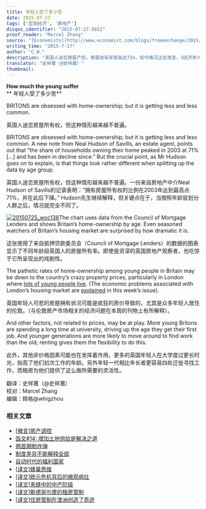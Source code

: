 ```yaml
---
title: 年轻人受了多少苦
date: 2015-07-27
tags: ['宏观经济', '房地产']
disqus_identifier: "2015-07-27-5652"
proof_reader: "Marcel Zhang"
source: "[Economists](http://www.economist.com/blogs/freeexchange/2015/07/housing-britain)"
writing_time: "2015-7-17"
author: "C.W."
description: "英国人迷恋房屋产权，房屋自有率曾高达71%，如今情况正在改变，《经济学人》的分析显示，变化主要表现为代际差异，这或许反映了人口向中心都市汇聚的趋势仍在延续，或者迁居更频繁了，无论如何，新生代的生活方式和人们对英国中产阶级传统印象已十分不同。"
translator: "史祥莆（@史祥莆）"
thumbnail:
---
```


**How much the young suffer**  
** 年轻人受了多少苦**

BRITONS are obsessed with home-ownership; but it is getting less and less common.

英国人迷恋房屋所有权，但这种情形越来越不普遍。

BRITONS are obsessed with home-ownership; but it is getting less and less common. A new note from Neal Hudson of Savills, an estate agent, points out that “the share of households owning their home peaked in 2003 at 71% […] and has been in decline since.” But the crucial point, as Mr Hudson goes on to explain, is that things look rather different when splitting up the data by age group.

英国人迷恋房屋所有权，但这种情形越来越不普遍。一份来自房地产中介Neal Hudson of Savills的记录表明：“拥有房屋所有权的比例在2003年达到最高点71%，并在此后下降。” Hudson先生继续解释，但关键点在于，当按照年龄层划分人群之后，情况就完全不同了。

[![20150725_woc138](https://headsalon.org/wordpress/wp-content/uploads/2015/07/20150725_woc138-291x300.png)](https://headsalon.org/wordpress/wp-content/uploads/2015/07/20150725_woc138.png)The chart uses data from the Council of Mortgage Lenders and shows Britain’s home-ownership by age. Even seasoned watchers of Britain’s housing market are surprised by how dramatic it is.

这张使用了来自抵押贷款委员会（Council of Mortgage Lenders）的数据的图表显示了不同年龄段英国人的房屋所有率。即使是资深的英国房地产观察者，也吃惊于它所呈现出的戏剧性。

The pathetic rates of home-ownership among young people in Britain may be down to the country’s crazy property prices, particularly in London where [lots of young people live](http://www.londonspovertyprofile.org.uk/indicators/topics/londons-geography-population/londons-population-by-age/). (The economic problems associated with London’s housing market are [explained](http://www.economist.com/lonpop15) in this week’s issue).

英国年轻人可悲的房屋拥有状况可能是疯狂的房价导致的，尤其是众多年轻人居住的伦敦。（与伦敦房产市场相关的经济问题在本周的刊物上有所解释）。

And other factors, not related to prices, may be at play. More young Britons are spending a long time at university, driving up the age they get their first job. And younger generations are more likely to move around to find work than the old; renting gives them the flexibility to do this.

此外，其他非价格因素可能也在发挥着作用。更多的英国年轻人在大学度过更长时光，抬高了他们初次工作的年龄。另外年轻一代相比年长者更容易四处迁徙寻找工作，而租房为他们提供了这么做所需要的灵活性。


翻译：史祥莆（@史祥莆）  
校对：Marcel Zhang  
编辑：辉格@whigzhou


### 相关文章

* [[微言]房产调控](https://headsalon.org/archives/4462.html "[微言]房产调控")
* [饭文#14: 增加土地供给是解决之道](https://headsalon.org/archives/640.html "饭文#14: 增加土地供给是解决之道")
* [翘首期盼炸弹](https://headsalon.org/archives/7623.html "翘首期盼炸弹")
* [制度差异不能解释全部](https://headsalon.org/archives/6808.html "制度差异不能解释全部")
* [自动时代的福利国家](https://headsalon.org/archives/6805.html "自动时代的福利国家")
* [[译文]蜂巢思维](https://headsalon.org/archives/6713.html "[译文]蜂巢思维")
* [[译文]欧元危机背后的微观病灶](https://headsalon.org/archives/6170.html "[译文]欧元危机背后的微观病灶")
* [[译文]夹缝中的中产阶级](https://headsalon.org/archives/5839.html "[译文]夹缝中的中产阶级")
* [[译文]斯德哥尔摩的租房管制](https://headsalon.org/archives/5805.html "[译文]斯德哥尔摩的租房管制")
* [[译文]住房管制在澳洲创造了奇迹](https://headsalon.org/archives/5772.html "[译文]住房管制在澳洲创造了奇迹")
